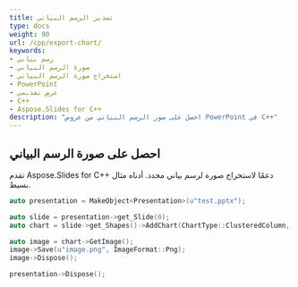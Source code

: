 ```yaml
---
title: تصدير الرسم البياني
type: docs
weight: 90
url: /cpp/export-chart/
keywords:
- رسم بياني
- صورة الرسم البياني
- استخراج صورة الرسم البياني
- PowerPoint
- عرض تقديمي
- C++
- Aspose.Slides for C++
description: "احصل على صور الرسم البياني من عروض PowerPoint في C++"
---
```


## **احصل على صورة الرسم البياني**
تقدم Aspose.Slides for C++ دعمًا لاستخراج صورة لرسم بياني محدد. أدناه مثال بسيط.

```cpp
auto presentation = MakeObject<Presentation>(u"test.pptx");

auto slide = presentation->get_Slide(0);
auto chart = slide->get_Shapes()->AddChart(ChartType::ClusteredColumn, 0, 0, 500, 500);

auto image = chart->GetImage();
image->Save(u"image.png", ImageFormat::Png);
image->Dispose();

presentation->Dispose();
```
